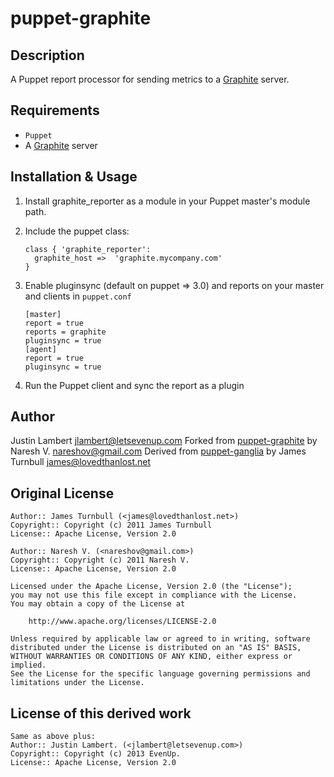 puppet-graphite
==============

Description
-----------

A Puppet report processor for sending metrics to a [Graphite](http://graphite.wikidot.com/) server.

Requirements
------------

* `Puppet`
* A [Graphite](http://graphite.wikidot.com/) server

Installation & Usage
--------------------

1.  Install graphite_reporter as a module in your Puppet master's module path.

2.  Include the puppet class:

        class { 'graphite_reporter':
          graphite_host =>  'graphite.mycompany.com'
        }

3.  Enable pluginsync (default on puppet => 3.0) and reports on your master and clients in `puppet.conf`

        [master]
        report = true
        reports = graphite
        pluginsync = true
        [agent]
        report = true
        pluginsync = true

4.  Run the Puppet client and sync the report as a plugin

Author
------

Justin Lambert <jlambert@letsevenup.com>
Forked from [puppet-graphite](https://github.com/nareshov/puppet-graphite) by Naresh V. <nareshov@gmail.com>
Derived from [puppet-ganglia](https://github.com/jamtur01/puppet-ganglia) by James Turnbull <james@lovedthanlost.net>

Original License
----------------

    Author:: James Turnbull (<james@lovedthanlost.net>)
    Copyright:: Copyright (c) 2011 James Turnbull
    License:: Apache License, Version 2.0

    Author:: Naresh V. (<nareshov@gmail.com>)
    Copyright:: Copyright (c) 2011 Naresh V.
    License:: Apache License, Version 2.0

    Licensed under the Apache License, Version 2.0 (the "License");
    you may not use this file except in compliance with the License.
    You may obtain a copy of the License at

        http://www.apache.org/licenses/LICENSE-2.0

    Unless required by applicable law or agreed to in writing, software
    distributed under the License is distributed on an "AS IS" BASIS,
    WITHOUT WARRANTIES OR CONDITIONS OF ANY KIND, either express or implied.
    See the License for the specific language governing permissions and
    limitations under the License.

License of this derived work
----------------------------

    Same as above plus:
    Author:: Justin Lambert. (<jlambert@letsevenup.com>)
    Copyright:: Copyright (c) 2013 EvenUp.
    License:: Apache License, Version 2.0
